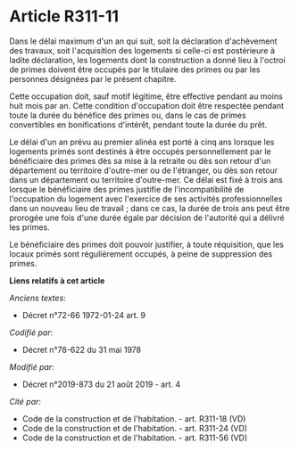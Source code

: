 # Article R311-11

Dans le délai maximum d'un an qui suit, soit la déclaration d'achèvement des travaux, soit l'acquisition des logements si
celle-ci est postérieure à ladite déclaration, les logements dont la construction a donné lieu à l'octroi de primes doivent
être occupés par le titulaire des primes ou par les personnes désignées par le présent chapitre.

Cette occupation doit, sauf motif légitime, être effective pendant au moins huit mois par an. Cette condition d'occupation
doit être respectée pendant toute la durée du bénéfice des primes ou, dans le cas de primes convertibles en bonifications
d'intérêt, pendant toute la durée du prêt.

Le délai d'un an prévu au premier alinéa est porté à cinq ans lorsque les logements primés sont destinés à être occupés
personnellement par le bénéficiaire des primes dès sa mise à la retraite ou dès son retour d'un département ou territoire
d'outre-mer ou de l'étranger, ou dès son retour dans un département ou territoire d'outre-mer. Ce délai est fixé à trois ans
lorsque le bénéficiaire des primes justifie de l'incompatibilité de l'occupation du logement avec l'exercice de ses activités
professionnelles dans un nouveau lieu de travail ; dans ce cas, la durée de trois ans peut être prorogée une fois d'une durée
égale par décision de l'autorité qui a délivré les primes.

Le bénéficiaire des primes doit pouvoir justifier, à toute réquisition, que les locaux primés sont régulièrement occupés, à
peine de suppression des primes.

**Liens relatifs à cet article**

_Anciens textes_:

  - Décret n°72-66 1972-01-24 art. 9

_Codifié par_:

  - Décret n°78-622 du 31 mai 1978

_Modifié par_:

  - Décret n°2019-873 du 21 août 2019 - art. 4

_Cité par_:

  - Code de la construction et de l'habitation. - art. R311-18 (VD)
  - Code de la construction et de l'habitation. - art. R311-24 (VD)
  - Code de la construction et de l'habitation. - art. R311-56 (VD)
